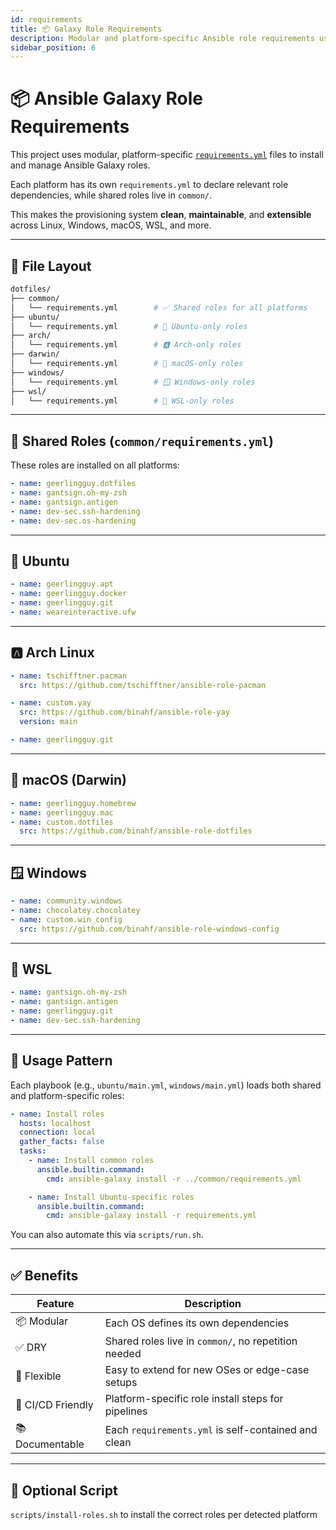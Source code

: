 ```yaml
---
id: requirements
title: 📦 Galaxy Role Requirements
description: Modular and platform-specific Ansible role requirements using requirements.yml files
sidebar_position: 6
---
```


# 📦 Ansible Galaxy Role Requirements

This project uses modular, platform-specific [`requirements.yml`](https://docs.ansible.com/ansible/latest/galaxy/user_guide.html#installing-roles-from-files) files to install and manage Ansible Galaxy roles.

Each platform has its own `requirements.yml` to declare relevant role dependencies, while shared roles live in `common/`.

This makes the provisioning system **clean**, **maintainable**, and **extensible** across Linux, Windows, macOS, WSL, and more.

---

## 🧭 File Layout

```bash
dotfiles/
├── common/
│   └── requirements.yml        # ✅ Shared roles for all platforms
├── ubuntu/
│   └── requirements.yml        # 🐧 Ubuntu-only roles
├── arch/
│   └── requirements.yml        # 🅰️ Arch-only roles
├── darwin/
│   └── requirements.yml        # 🍏 macOS-only roles
├── windows/
│   └── requirements.yml        # 🪟 Windows-only roles
├── wsl/
│   └── requirements.yml        # 💠 WSL-only roles
````

---

## 🧩 Shared Roles (`common/requirements.yml`)

These roles are installed on all platforms:

```yaml title="common/requirements.yml"
- name: geerlingguy.dotfiles
- name: gantsign.oh-my-zsh
- name: gantsign.antigen
- name: dev-sec.ssh-hardening
- name: dev-sec.os-hardening
```

---

## 🐧 Ubuntu

```yaml title="ubuntu/requirements.yml"
- name: geerlingguy.apt
- name: geerlingguy.docker
- name: geerlingguy.git
- name: weareinteractive.ufw
```

---

## 🅰️ Arch Linux

```yaml title="arch/requirements.yml"
- name: tschifftner.pacman
  src: https://github.com/tschifftner/ansible-role-pacman

- name: custom.yay
  src: https://github.com/binahf/ansible-role-yay
  version: main

- name: geerlingguy.git
```

---

## 🍏 macOS (Darwin)

```yaml title="darwin/requirements.yml"
- name: geerlingguy.homebrew
- name: geerlingguy.mac
- name: custom.dotfiles
  src: https://github.com/binahf/ansible-role-dotfiles
```

---

## 🪟 Windows

```yaml title="windows/requirements.yml"
- name: community.windows
- name: chocolatey.chocolatey
- name: custom.win_config
  src: https://github.com/binahf/ansible-role-windows-config
```

---

## 💠 WSL

```yaml title="wsl/requirements.yml"
- name: gantsign.oh-my-zsh
- name: gantsign.antigen
- name: geerlingguy.git
- name: dev-sec.ssh-hardening
```

---

## 🚀 Usage Pattern

Each playbook (e.g., `ubuntu/main.yml`, `windows/main.yml`) loads both shared and platform-specific roles:

```yaml title="ubuntu/main.yml"
- name: Install roles
  hosts: localhost
  connection: local
  gather_facts: false
  tasks:
    - name: Install common roles
      ansible.builtin.command:
        cmd: ansible-galaxy install -r ../common/requirements.yml

    - name: Install Ubuntu-specific roles
      ansible.builtin.command:
        cmd: ansible-galaxy install -r requirements.yml
```

You can also automate this via `scripts/run.sh`.

---

## ✅ Benefits

| Feature           | Description                                          |
| ----------------- | ---------------------------------------------------- |
| 📦 Modular        | Each OS defines its own dependencies                 |
| ✅ DRY             | Shared roles live in `common/`, no repetition needed |
| 🧩 Flexible       | Easy to extend for new OSes or edge-case setups      |
| 🔁 CI/CD Friendly | Platform-specific role install steps for pipelines   |
| 📚 Documentable   | Each `requirements.yml` is self-contained and clean  |

---

## 🔧 Optional Script

`scripts/install-roles.sh` to install the correct roles per detected platform
